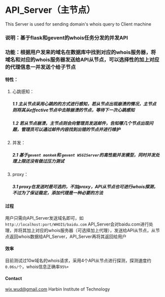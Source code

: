 # API_Server（主节点）

This Server is used for sending domain's whois query to Client machine

### 说明：基于flask和gevent的whois任务分发的并发API

### 功能：根据用户发来的域名在数据库中找到对应的whois服务器，将域名和对应的whois服务器发送给API从节点，可以选择性的加上对应的代理信息一并发送个给子节点

#### 特性：
  1. 心跳感知：
      ##### 1.1 主从节点采用心跳的的方式进行感知，若从节点出现崩溃的情况，主节点则将其从effective节点中去除崩溃的节点，等待下一次心跳感知
      ##### 1.2 若从节点崩溃，主节点则会向管理员发送邮件，告知哪几个节点出现问题，管理员可以通过邮件内容找到出错的节点并进行维护
  2. 并发：
      ##### 2.1 基于```gevent monkek```和 ```gevent WSGIServer```的高性能并发模型，同时并发处理上限还没有做过压力测试
  3. proxy：
      ##### 3.1 proxy在发送时是可选的，不加proxy，API从节点也可进行whois探测，不过为了保证稳定，添加代理是一种必要的方法
      
#### 过程
  用户只需向API_Server发送域名即可，如
  ```http://localhost:port/WHOIS/baidu.com```
  API_Server会对baidu.com进行处理，并将其加上对应的whois服务器（可选择加上代理），发送给API从节点，从节点返回whois数据给API_Server，API_Server再将其返回给用户
  
#### 效率
   目前测试过10w域名的whois请求，采用4个API从节点进行探测，探测速度约```0.06s/个```，whois信息正确率```95%+```
   
#### Contact
wjx.wud@gmail.com
Harbin Institute of Technology
